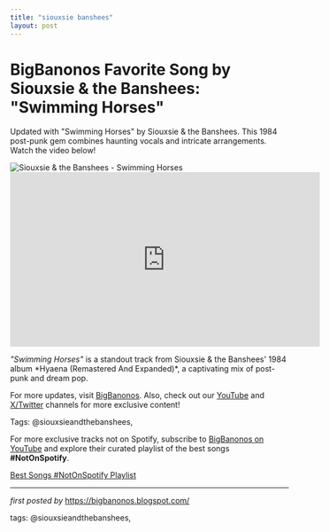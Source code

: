 ```yaml
---
title: "siouxsie banshees"
layout: post
---
```

<!-- Title of the Post -->
<h1 >BigBanonos Favorite Song by Siouxsie & the Banshees: "Swimming Horses"</h1> <!-- Introductory Text -->
<p >Updated with "Swimming Horses" by Siouxsie & the Banshees. This 1984 post-punk gem combines haunting vocals and intricate arrangements. Watch the video below!</p> <!-- Featured Image -->
<div > <img src="https://upload.wikimedia.org/wikipedia/en/d/dc/Siouxsie_SwimmingHorses.jpg" alt="Siouxsie & the Banshees - Swimming Horses" />
</div> <!-- YouTube Video Embed -->
<div > <iframe width="560" height="315" src="https://www.youtube.com/embed/Xv_LUvscGl0" frameborder="0" allowfullscreen></iframe>
</div> <!-- Song Information -->
<div > <p><em>"Swimming Horses"</em> is a standout track from Siouxsie & the Banshees' 1984 album *Hyaena (Remastered And Expanded)*, a captivating mix of post-punk and dream pop.</p>
</div> <!-- Footer Links -->
<div > <p>For more updates, visit <a href="https://bigbanonos.blogspot.com/" target="_blank">BigBanonos</a>. Also, check out our <a href="https://www.youtube.com/@BigBanonos" target="_blank">YouTube</a> and <a href="https://x.com/bigbanonos" target="_blank">X/Twitter</a> channels for more exclusive content!</p>
</div> <!-- Tags -->
<p >Tags: @siouxsieandthebanshees,</p>


<!--Subscribe and Playlist Links-->
<div>
    <p>For more exclusive tracks not on Spotify, subscribe to <a href="https://www.youtube.com/@BigBanonos" target="_blank">BigBanonos on YouTube</a> and explore their curated playlist of the best songs <strong>#NotOnSpotify</strong>.</p>
    <p><a href="https://www.youtube.com/playlist?list=PLtuNtuTatqI0kFahUCbtbfenC_ET5O_tr" target="_blank">Best Songs #NotOnSpotify Playlist<br /></a></p></div>

<hr />

<p><em>first posted by</em> <a href="https://bigbanonos.blogspot.com/" rel="noopener" target="_new">https://bigbanonos.blogspot.com/</a></p>

<p>tags: @siouxsieandthebanshees,</p>
